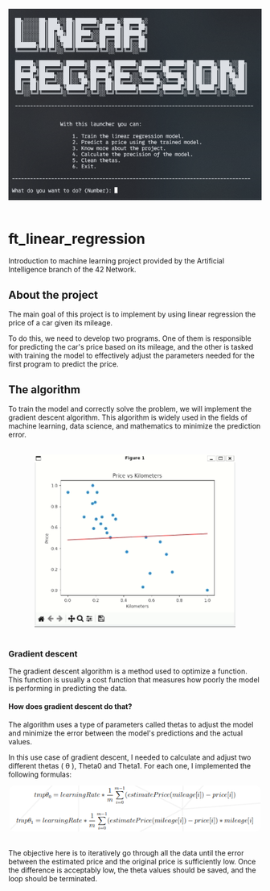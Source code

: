 
<br>

<div align="center"> 
    <img src="./resources/Menu.png" alt="Training" width="600"/>
    <br>
</div>

<br>

# ft_linear_regression

Introduction to machine learning project provided by the Artificial Intelligence branch of the 42 Network.



## About the project

The main goal of this project is to implement by using linear regression the price of a car given its mileage.

To do this, we need to develop two programs. One of them is responsible for predicting the car's price based on its mileage, and the other is tasked with training the model to effectively adjust the parameters needed for the first program to predict the price.

## The algorithm

To train the model and correctly solve the problem, we will implement the gradient descent algorithm. This algorithm is widely used in the fields of machine learning, data science, and mathematics to minimize the prediction error.

<br>

<div align="center"> 
    <img src="./resources/training.gif" alt="Training" width="400"/>
    <br>
</div>

<br>

### Gradient descent

The gradient descent algorithm is a method used to optimize a function. This function is usually a cost function that measures how poorly the model is performing in predicting the data.

#### How does gradient descent do that?

The algorithm uses a type of parameters called thetas to adjust the model and minimize the error between the model's predictions and the actual values.

In this use case of gradient descent, I needed to calculate and adjust two different thetas ( θ ), Theta0 and Theta1. For each one, I implemented the following formulas:
<br>

<div align="center"> 
    <img src="./resources/formula0.png" alt="Training" width="500" style="border-radius: 10px;"/>
    <br>
</div>

<br>



The objective here is to iteratively go through all the data until the error between the estimated price and the original price is sufficiently low. Once the difference is acceptably low, the theta values should be saved, and the loop should be terminated.